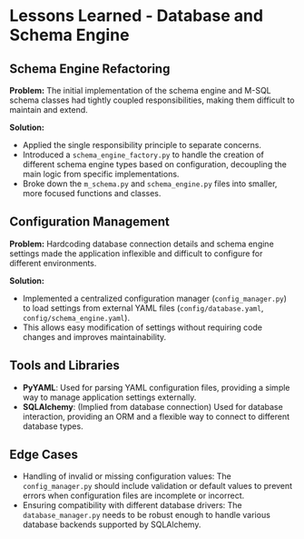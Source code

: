 # Lessons Learned - Database and Schema Engine

## Schema Engine Refactoring

**Problem:** The initial implementation of the schema engine and M-SQL schema classes had tightly coupled responsibilities, making them difficult to maintain and extend.

**Solution:**
- Applied the single responsibility principle to separate concerns.
- Introduced a `schema_engine_factory.py` to handle the creation of different schema engine types based on configuration, decoupling the main logic from specific implementations.
- Broke down the `m_schema.py` and `schema_engine.py` files into smaller, more focused functions and classes.

## Configuration Management

**Problem:** Hardcoding database connection details and schema engine settings made the application inflexible and difficult to configure for different environments.

**Solution:**
- Implemented a centralized configuration manager (`config_manager.py`) to load settings from external YAML files (`config/database.yaml`, `config/schema_engine.yaml`).
- This allows easy modification of settings without requiring code changes and improves maintainability.

## Tools and Libraries

- **PyYAML**: Used for parsing YAML configuration files, providing a simple way to manage application settings externally.
- **SQLAlchemy**: (Implied from database connection) Used for database interaction, providing an ORM and a flexible way to connect to different database types.

## Edge Cases

- Handling of invalid or missing configuration values: The `config_manager.py` should include validation or default values to prevent errors when configuration files are incomplete or incorrect.
- Ensuring compatibility with different database drivers: The `database_manager.py` needs to be robust enough to handle various database backends supported by SQLAlchemy.
